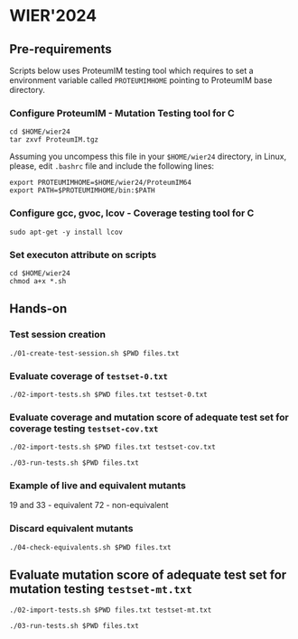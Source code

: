 # WIER'2024

## Pre-requirements

Scripts below uses ProteumIM testing tool which requires to set a environment variable called `PROTEUMIMHOME` pointing to ProteumIM base directory. 

### Configure ProteumIM - Mutation Testing tool for C

```
cd $HOME/wier24
tar zxvf ProteumIM.tgz
```

Assuming you uncompess this file in your `$HOME/wier24` directory, in Linux, please, edit `.bashrc` file and include the following lines:

```
export PROTEUMIMHOME=$HOME/wier24/ProteumIM64
export PATH=$PROTEUMIMHOME/bin:$PATH
```

### Configure gcc, gvoc, lcov - Coverage testing tool for C

```
sudo apt-get -y install lcov
```

### Set executon attribute on scripts

```
cd $HOME/wier24
chmod a+x *.sh
```

## Hands-on 

### Test session creation

```
./01-create-test-session.sh $PWD files.txt
```

### Evaluate coverage of `testset-0.txt`

```
./02-import-tests.sh $PWD files.txt testset-0.txt
```

### Evaluate coverage and mutation score of adequate test set for coverage testing `testset-cov.txt`

```
./02-import-tests.sh $PWD files.txt testset-cov.txt
```

```
./03-run-tests.sh $PWD files.txt
```

### Example of live and equivalent mutants

19 and 33 - equivalent
72 - non-equivalent 


### Discard equivalent mutants

```
./04-check-equivalents.sh $PWD files.txt
```

## Evaluate mutation score of adequate test set for mutation testing `testset-mt.txt`

```
./02-import-tests.sh $PWD files.txt testset-mt.txt
```

```
./03-run-tests.sh $PWD files.txt
```
